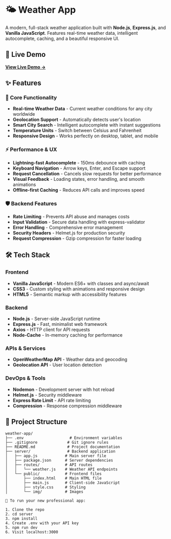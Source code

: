 # 🌤️ Weather App

A modern, full-stack weather application built with **Node.js**, **Express.js**, and **Vanilla JavaScript**. Features real-time weather data, intelligent autocomplete, caching, and a beautiful responsive UI.

## 🚀 Live Demo

**[View Live Demo →](https://weather-app-1ddo.onrender.com)**

## ✨ Features

### 🎯 Core Functionality
- **Real-time Weather Data** - Current weather conditions for any city worldwide
- **Geolocation Support** - Automatically detects user's location
- **Smart City Search** - Intelligent autocomplete with instant suggestions
- **Temperature Units** - Switch between Celsius and Fahrenheit
- **Responsive Design** - Works perfectly on desktop, tablet, and mobile

### ⚡ Performance & UX
- **Lightning-fast Autocomplete** - 150ms debounce with caching
- **Keyboard Navigation** - Arrow keys, Enter, and Escape support
- **Request Cancellation** - Cancels slow requests for better performance
- **Visual Feedback** - Loading states, error handling, and smooth animations
- **Offline-first Caching** - Reduces API calls and improves speed

### 🛡️ Backend Features
- **Rate Limiting** - Prevents API abuse and manages costs
- **Input Validation** - Secure data handling with express-validator
- **Error Handling** - Comprehensive error management
- **Security Headers** - Helmet.js for production security
- **Request Compression** - Gzip compression for faster loading

## 🛠️ Tech Stack

### Frontend
- **Vanilla JavaScript** - Modern ES6+ with classes and async/await
- **CSS3** - Custom styling with animations and responsive design
- **HTML5** - Semantic markup with accessibility features

### Backend
- **Node.js** - Server-side JavaScript runtime
- **Express.js** - Fast, minimalist web framework
- **Axios** - HTTP client for API requests
- **Node-Cache** - In-memory caching for performance

### APIs & Services
- **OpenWeatherMap API** - Weather data and geocoding
- **Geolocation API** - User location detection

### DevOps & Tools
- **Nodemon** - Development server with hot reload
- **Helmet.js** - Security middleware
- **Express Rate Limit** - API rate limiting
- **Compression** - Response compression middleware


## 📁 Project Structure

```
weather-app/
├── .env                    # Environment variables
├── .gitignore             # Git ignore rules
├── README.md              # Project documentation
├── server/                # Backend application
│   ├── app.js            # Main server file
│   ├── package.json      # Server dependencies
│   ├── routes/           # API routes
│   │   └── weather.js    # Weather API endpoints
│   └── public/           # Frontend files
│       ├── index.html    # Main HTML file
│       ├── main.js       # Client-side JavaScript
│       ├── style.css     # Styling
│       └── img/          # Images

📱 To run your new professional app:

1. Clone the repo
2. cd server
3. npm install
4. Create .env with your API key
5. npm run dev
6. Visit localhost:3000